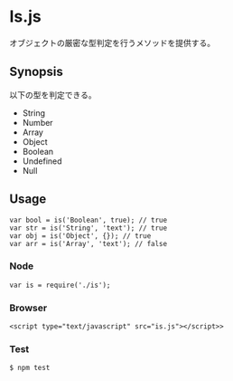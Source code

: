 # Is.js
オブジェクトの厳密な型判定を行うメソッドを提供する。

## Synopsis
以下の型を判定できる。
- String
- Number
- Array
- Object
- Boolean
- Undefined
- Null

## Usage
    var bool = is('Boolean', true); // true
    var str = is('String', 'text'); // true
    var obj = is('Object', {}); // true
    var arr = is('Array', 'text'); // false

### Node
    var is = require('./is');

### Browser
    <script type="text/javascript" src="is.js"></script>>

### Test
    $ npm test
